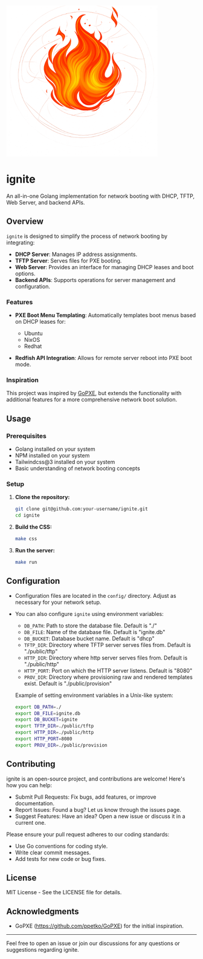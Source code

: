 <img src="./public/http/img/Ignite_small.png" alt="Ignite" width="400"/>

# ignite

An all-in-one Golang implementation for network booting with DHCP, TFTP, Web Server, and backend APIs.

## Overview

`ignite` is designed to simplify the process of network booting by integrating:

- **DHCP Server**: Manages IP address assignments.
- **TFTP Server**: Serves files for PXE booting.
- **Web Server**: Provides an interface for managing DHCP leases and boot options.
- **Backend APIs**: Supports operations for server management and configuration.

### Features

- **PXE Boot Menu Templating**: Automatically templates boot menus based on DHCP leases for:
  - Ubuntu
  - NixOS
  - Redhat

- **Redfish API Integration**: Allows for remote server reboot into PXE boot mode.

### Inspiration

This project was inspired by [GoPXE](https://github.com/ppetko/GoPXE), but extends the functionality with additional features for a more comprehensive network boot solution.

## Usage

### Prerequisites

- Golang installed on your system
- NPM installed on your system
- Tailwindcss@3 installed on your system
- Basic understanding of network booting concepts

### Setup

1. **Clone the repository:**
   ```sh
   git clone git@github.com:your-username/ignite.git
   cd ignite
   ```

2. **Build the CSS:**
   ```sh
   make css
   ```

3. **Run the server:**
   ```sh
   make run
   ```

## Configuration


- Configuration files are located in the `config/` directory. Adjust as necessary for your network setup.
- You can also configure `ignite` using environment variables:

  - `DB_PATH`: Path to store the database file. Default is "./"
  - `DB_FILE`: Name of the database file. Default is "ignite.db"
  - `DB_BUCKET`: Database bucket name. Default is "dhcp"
  - `TFTP_DIR`: Directory where TFTP server serves files from. Default is "./public/tftp"
  - `HTTP_DIR`: Directory where http server serves files from.  Default is "./public/http"
  - `HTTP_PORT`: Port on which the HTTP server listens. Default is "8080"
  - `PROV_DIR`: Directory where provisioning raw and rendered templates exist.  Default is "./public/provision"

  Example of setting environment variables in a Unix-like system:
  
  ```bash
  export DB_PATH=./
  export DB_FILE=ignite.db
  export DB_BUCKET=ignite
  export TFTP_DIR=./public/tftp
  export HTTP_DIR=./public/http
  export HTTP_PORT=8080
  export PROV_DIR=./public/provision
  ```

## Contributing

ignite is an open-source project, and contributions are welcome! Here's how you can help:

- Submit Pull Requests: Fix bugs, add features, or improve documentation.
- Report Issues: Found a bug? Let us know through the issues page.
- Suggest Features: Have an idea? Open a new issue or discuss it in a current one.

Please ensure your pull request adheres to our coding standards:

- Use Go conventions for coding style.
- Write clear commit messages.
- Add tests for new code or bug fixes.

## License

MIT License - See the LICENSE file for details.

## Acknowledgments

- GoPXE (https://github.com/ppetko/GoPXE) for the initial inspiration.

---

Feel free to open an issue or join our discussions for any questions or suggestions regarding ignite.